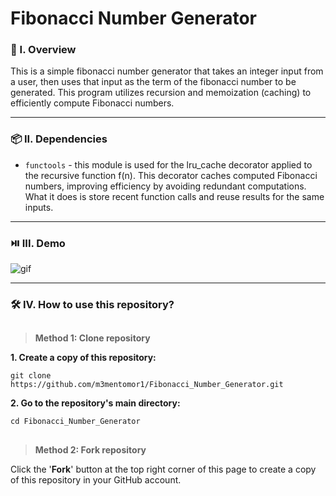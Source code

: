 # Fibonacci Number Generator

### 🧐 I. Overview
This is a simple fibonacci number generator that takes an integer input from a user, then uses that input as the term of the fibonacci number to be generated. This program utilizes recursion and memoization (caching) to efficiently compute Fibonacci numbers.

----------------------

### 📦 II. Dependencies
- ```functools``` - this module is used for the lru_cache decorator applied to the recursive function f(n). This decorator caches computed Fibonacci numbers, improving efficiency by avoiding redundant computations. What it does is store recent function calls and reuse results for the same inputs.

----------------------

### ⏯️ III. Demo
![gif](https://github.com/m3mentomor1/Fibonacci_Number_Generator/assets/95956735/6ea37a6b-2520-4274-a798-b659c9e4dbc1)

----------------------

### 🛠️ IV. How to use this repository?
##
> **Method 1: Clone repository**

**1. Create a copy of this repository:**
   ```
   git clone https://github.com/m3mentomor1/Fibonacci_Number_Generator.git
   ```

**2. Go to the repository's main directory:**
   ```
   cd Fibonacci_Number_Generator
   ```
##
> **Method 2: Fork repository**

Click the '**Fork**' button at the top right corner of this page to create a copy of this repository in your GitHub account.
